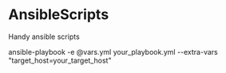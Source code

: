 # AnsibleScripts
Handy ansible scripts

ansible-playbook -e @vars.yml your_playbook.yml --extra-vars "target_host=your_target_host"
